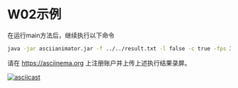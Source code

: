 
# W02示例

在运行main方法后，继续执行以下命令

```bash
java -jar asciianimator.jar -f ../../result.txt -l false -c true -fps 3
```

请在 https://asciinema.org 上注册账户并上传上述执行结果录屏。

[![asciicast](https://asciinema.org/a/436507.svg)](https://asciinema.org/a/436507)